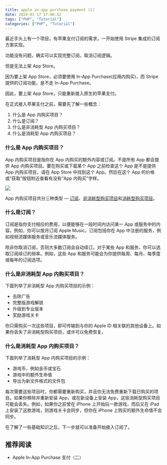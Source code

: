 ```yaml
---
title: apple in-app purchase payment (1)
date: 2024-01-17 17:06:52
tags: ["PHP", "Tutorial"]
categories: ["PHP", "Tutorial"]
---
```



最近手头上有一个项目，有苹果支付订阅的需求，一开始使用 Stripe 集成的订阅方案实现。

功能没有问题，确实可以实现完整订阅，取消订阅逻辑。

但是无法上架 App Store。

因为要上架 App Store，必须要使用 In-App Purchase(应用内购买)，而 Stripe 提供的订阅功能，是不走 In-App Purchase。

因此，要上架 App Store，只能重新接入原生的苹果支付。

<!-- more -->

在正式接入苹果支付之前，需要先了解一些概念：
1. 什么是 App 内购买项目？
2. 什么是订阅？
3. 什么是非消耗型 App 内购买项目？
4. 什么是消耗型 App 内购买项目？

### 什么是 App 内购买项目？

App 内购买项目是指你在 App 内购买的额外内容或订阅。不是所有 App 都会提供 App 内购买项目。要在购买或下载某个 App 之前检查这个 App 是不是提供 App 内购买项目，请在 App Store 中找到这个 App。然后在这个 App 的价格或“获取”按钮附近查看有没有“App 内购买”字样。

![](https://cdn.jsdelivr.net/gh/0xAiKang/CDN/blog/images/20240102141349.png)

App 内购买项目共分三种类型 — [订阅](https://support.apple.com/zh-cn/108813#subscription)、[非消耗型购买项目](https://support.apple.com/zh-cn/108813#nonconsumable)和[消耗型购买项目](https://support.apple.com/zh-cn/108813#consumable)。

### 什么是订阅？

订阅是指你支付相应的费用，以便能够在一段时间内访问某一 App 或服务中的内容。例如，你可以按月订阅 Apple Music。订阅包括你在 App 中注册的服务，例如视频流媒体服务或音乐流媒体服务。

除非你取消订阅，否则大多数订阅会自动续订。对于某些 App 和服务，你可以选取订阅续订的频率。例如，这些 App 和服务可能会为你提供每周、每月、每季度或每年的订阅选项。

### 什么是非消耗型 App 内购买项目？

下面列举了非消耗型 App 内购买项目的示例：

- 去除广告
- 完整版游戏解锁
- 升级到专业版本
- 奖励游戏关卡

你只需购买一次这些项目，即可传输到与你的 Apple ID 相关联的其他设备上。如果你丢失了非消耗型购买项目，或许可以免费恢复。

### 什么是消耗型 App 内购买项目？

下面列举了消耗型 App 内购买项目的示例：

- 游戏币，例如金币或宝石
- 游戏中的额外生命值
- 导出为新文件格式的文件包

每次需要这些项目时，你都需要重新购买，并且你无法免费重新下载已购买的项目。如果你移除并重新安装 App，或在新设备上安装 App，这些消耗型购买项目可能会丢失。例如，如果你之前曾在 iPhone 上开始玩一款游戏，而后又在 iPad 上安装了这款游戏，则游戏关卡会同步，但你在 iPhone 上购买的额外生命值不会同步。

在了解了一些基础知识之后，下一步就可以准备开始接入订阅了。

## 推荐阅读
* Apple In-App Purchase 支付（二）